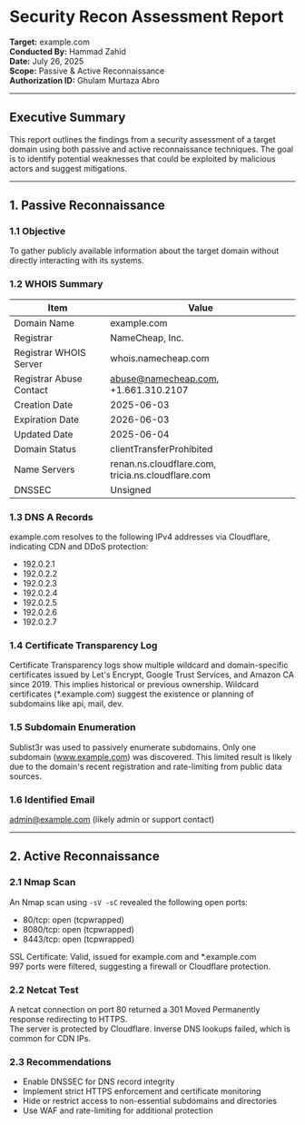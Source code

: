 

# Security Recon Assessment Report

**Target:** example.com  
**Conducted By:** Hammad Zahid  
**Date:** July 26, 2025  
**Scope:** Passive & Active Reconnaissance  
**Authorization ID:** Ghulam Murtaza Abro

---

## Executive Summary

This report outlines the findings from a security assessment of a target domain using both passive and active reconnaissance techniques. The goal is to identify potential weaknesses that could be exploited by malicious actors and suggest mitigations.

---

## 1. Passive Reconnaissance

### 1.1 Objective

To gather publicly available information about the target domain without directly interacting with its systems.

### 1.2 WHOIS Summary

| Item | Value |
|------|-------|
| Domain Name | example.com |
| Registrar | NameCheap, Inc. |
| Registrar WHOIS Server | whois.namecheap.com |
| Registrar Abuse Contact | abuse@namecheap.com, +1.661.310.2107 |
| Creation Date | 2025-06-03 |
| Expiration Date | 2026-06-03 |
| Updated Date | 2025-06-04 |
| Domain Status | clientTransferProhibited |
| Name Servers | renan.ns.cloudflare.com, tricia.ns.cloudflare.com |
| DNSSEC | Unsigned |

### 1.3 DNS A Records

example.com resolves to the following IPv4 addresses via Cloudflare, indicating CDN and DDoS protection:

- 192.0.2.1  
- 192.0.2.2  
- 192.0.2.3  
- 192.0.2.4  
- 192.0.2.5  
- 192.0.2.6  
- 192.0.2.7

### 1.4 Certificate Transparency Log

Certificate Transparency logs show multiple wildcard and domain-specific certificates issued by Let's Encrypt, Google Trust Services, and Amazon CA since 2019. This implies historical or previous ownership. Wildcard certificates (*.example.com) suggest the existence or planning of subdomains like api, mail, dev.

### 1.5 Subdomain Enumeration

Sublist3r was used to passively enumerate subdomains. Only one subdomain (www.example.com) was discovered. This limited result is likely due to the domain's recent registration and rate-limiting from public data sources.

### 1.6 Identified Email

admin@example.com (likely admin or support contact)

---

## 2. Active Reconnaissance

### 2.1 Nmap Scan

An Nmap scan using `-sV -sC` revealed the following open ports:

- 80/tcp: open (tcpwrapped)  
- 8080/tcp: open (tcpwrapped)  
- 8443/tcp: open (tcpwrapped)

SSL Certificate: Valid, issued for example.com and *.example.com  
997 ports were filtered, suggesting a firewall or Cloudflare protection.

### 2.2 Netcat Test

A netcat connection on port 80 returned a 301 Moved Permanently response redirecting to HTTPS.  
The server is protected by Cloudflare. Inverse DNS lookups failed, which is common for CDN IPs.

### 2.3 Recommendations

- Enable DNSSEC for DNS record integrity  
- Implement strict HTTPS enforcement and certificate monitoring  
- Hide or restrict access to non-essential subdomains and directories  
- Use WAF and rate-limiting for additional protection
